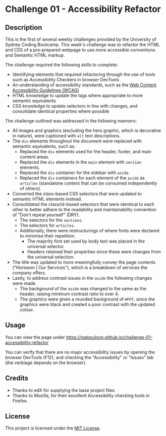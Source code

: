 # Challenge 01 - Accessibility Refactor
## Description
This is the first of several weekly challenges provided by the University of Sydney Coding Bootcamp. This week's challenge was to refactor the HTML and CSS of a pre-prepared webpage to use more accessible conventions and Semantic HTML markup.

The challenge required the following skills to complete:
- Identifying elements that required refactoring through the use of tools such as Accessibility Checkers in browser DevTools
- An understanding of accessibility standards, such as the [Web Content Accessibility Guidelines (WCAG)](https://www.w3.org/WAI/standards-guidelines/wcag/)
- HTML knowledge to update the tags where appropriate to more semantic equivalents
- CSS knowledge to update selectors in line with changes, and consolidate identical properties where possible

The challenge outlined was addressed in the following manners:
- All images and graphics (excluding the hero graphic, which is decorative in nature), were captioned with `alt` text descriptions.
- The `div` elements throughout the document were replaced with semantic equivalents, such as:
    - Replaced the `div` elements used for the header, footer, and main content areas.
    - Replaced the `div` elements in the `main` element with `section` elements.
    - Replaced the `div` container for the sidebar with `aside`.
    - Replaced the `div` containers for each element of the `aside` as `articles` (standalone content that can be consumed independently of others).
- Converted the class-based CSS selectors that were updated to semantic HTML elements instead.
- Consolidated the class/id-based selectors that were identical to each other to better adhere to the readability and maintainability convention of "Don't repeat yourself" (DRY).
    - The selectors for the `sections`.
    - The selectors for `articles`.
    - Additionally, there were restructurings of where fonts were declared to minimise their repetition.
        - The majority font set used by body text was placed in the universal selector.
        - Headers retained their properties since these were changes from the universal selection.
- The title was updated to more meaningfully convey the page contents ("Horiseon | Our Services"), which is a breakdown of services the company offers.
- Lastly, to address contrast issues in the `aside` the following changes were made.
    - The background of the `aside` was changed to the same as the header, raising minimum contrast ratio to over 4.
    - The graphics were given a rounded background of `#FFF`, since the graphics were black and created a poor contrast with the updated colour.

## Usage
You can view the page under https://natpoulson.github.io/challenge-01-accessibility-refactor

You can verify that there are no major accessibility issues by opening the browser DevTools (F12), and checking the "Accessibility" or "Issues" tab (the verbiage depends on the browser).

## Credits
- Thanks to edX for supplying the base project files.
- Thanks to Mozilla, for their excellent Accessibility checking tools in Firefox.

## License
This project is licensed under the [MIT License](./LICENSE).